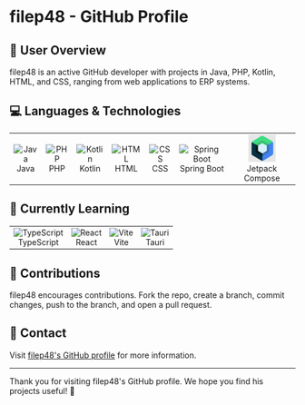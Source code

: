 # filep48 - GitHub Profile

## 👤 User Overview

filep48 is an active GitHub developer with projects in Java, PHP, Kotlin, HTML, and CSS, ranging from web applications to ERP systems.

## 💻 Languages & Technologies

<table>
  <tr>
    <td align="center"><img src="https://img.icons8.com/color/48/000000/java-coffee-cup-logo.png" width="48" height="48" alt="Java"><br>Java</td>
    <td align="center"><img src="https://img.icons8.com/officel/48/000000/php-logo.png" width="48" height="48" alt="PHP"><br>PHP</td>
    <td align="center"><img src="https://img.icons8.com/color/48/000000/kotlin.png" width="48" height="48" alt="Kotlin"><br>Kotlin</td>
    <td align="center"><img src="https://img.icons8.com/color/48/000000/html-5.png" width="48" height="48" alt="HTML"><br>HTML</td>
    <td align="center"><img src="https://img.icons8.com/color/48/000000/css3.png" width="48" height="48" alt="CSS"><br>CSS</td>
    <td align="center"><img src="https://img.icons8.com/color/48/000000/spring-logo.png" width="48" height="48" alt="Spring Boot"><br>Spring Boot</td>
    <td align="center"><img src="https://raw.githubusercontent.com/github/explore/ae48d1ca3274c0c3a90f872e605eaef069a16771/topics/jetpack-compose/jetpack-compose.png" width="48" height="48" alt="Jetpack Compose"><br>Jetpack Compose</td>
  </tr>
</table>

## 🌱 Currently Learning

<table>
  <tr>
    <td align="center"><img src="https://img.icons8.com/color/48/000000/typescript.png" width="48" height="48" alt="TypeScript"><br>TypeScript</td>
    <td align="center"><img src="https://img.icons8.com/color/48/000000/react-native.png" width="48" height="48" alt="React"><br>React</td>
    <td align="center"><img src="https://icon.icepanel.io/Technology/svg/Vite.js.svg" width="48" height="48" alt="Vite"><br>Vite</td>
    <td align="center"><img src="https://cdn.icon-icons.com/icons2/3915/PNG/48/tauri_logo_icon_249441.png" width="48" height="48" alt="Tauri"><br>Tauri</td>
  </tr>
</table>

## 🤝 Contributions

filep48 encourages contributions. Fork the repo, create a branch, commit changes, push to the branch, and open a pull request.

## 📧 Contact

Visit [filep48's GitHub profile](https://github.com/filep48) for more information.

---

Thank you for visiting filep48's GitHub profile. We hope you find his projects useful! 🎉

